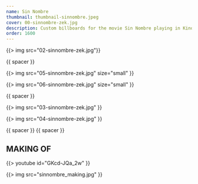 ```yaml
---
name: Sin Nombre
thumbnail: thumbnail-sinnombre.jpeg
cover: 00-sinnombre-zek.jpg
description: Custom billboards for the movie Sin Nombre playing in Kinodvor — <i>Ljubljana / 2010</i>
order: 1600
---
```


{{> img src="02-sinnombre-zek.jpg"}}

{{ spacer }}

{{> img src="05-sinnombre-zek.jpg" size="small" }}

{{> img src="06-sinnombre-zek.jpg" size="small" }}

{{ spacer }}

{{> img src="03-sinnombre-zek.jpg" }}

{{> img src="04-sinnombre-zek.jpg" }}

{{ spacer }} {{ spacer }}

## MAKING OF

{{> youtube id="GKcd-JQa_2w" }}

{{> img src="sinnombre_making.jpg" }}